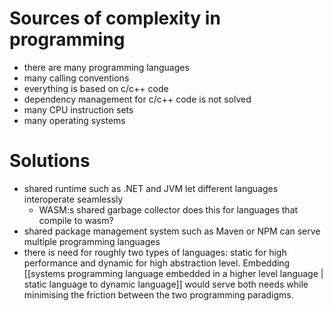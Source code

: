 # Sources of complexity in programming
- there are many programming languages
- many calling conventions
- everything is based on c/c++ code
- dependency management for c/c++ code is not solved
- many CPU instruction sets
- many operating systems
# Solutions
- shared runtime such as .NET and JVM let different languages interoperate seamlessly
	- WASM:s shared garbage collector does this for languages that compile to wasm?
- shared package management system such as Maven or NPM can serve multiple programming languages
- there is need for roughly two types of languages: static for high performance and dynamic for high abstraction level. Embedding [[systems programming language embedded in a higher level language | static language to dynamic language]] would serve both needs while minimising the friction between the two programming paradigms.